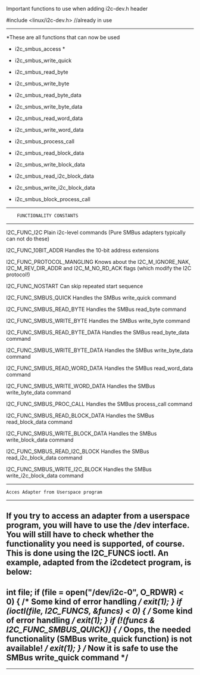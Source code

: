 
Important functions to use when adding i2c-dev.h header

#include <linux/i2c-dev.h> //already in use
*************************
  *These are all functions that can now be used
  - i2c_smbus_access
        *
  - i2c_smbus_write_quick
        
  - i2c_smbus_read_byte
  - i2c_smbus_write_byte
  - i2c_smbus_read_byte_data
  - i2c_smbus_write_byte_data
  - i2c_smbus_read_word_data
  - i2c_smbus_write_word_data
  - i2c_smbus_process_call
  - i2c_smbus_read_block_data
  - i2c_smbus_write_block_data
  - i2c_smbus_read_i2c_block_data
  - i2c_smbus_write_i2c_block_data
  - i2c_smbus_block_process_call
  
*******************************************
        FUNCTIONALITY CONSTANTS
*******************************************
I2C_FUNC_I2C
Plain i2c-level commands (Pure SMBus adapters typically can not do these)

I2C_FUNC_10BIT_ADDR
Handles the 10-bit address extensions

I2C_FUNC_PROTOCOL_MANGLING
Knows about the I2C_M_IGNORE_NAK, I2C_M_REV_DIR_ADDR and I2C_M_NO_RD_ACK flags (which modify the I2C protocol!)

I2C_FUNC_NOSTART
Can skip repeated start sequence

I2C_FUNC_SMBUS_QUICK
Handles the SMBus write_quick command

I2C_FUNC_SMBUS_READ_BYTE
Handles the SMBus read_byte command

I2C_FUNC_SMBUS_WRITE_BYTE
Handles the SMBus write_byte command

I2C_FUNC_SMBUS_READ_BYTE_DATA
Handles the SMBus read_byte_data command

I2C_FUNC_SMBUS_WRITE_BYTE_DATA
Handles the SMBus write_byte_data command

I2C_FUNC_SMBUS_READ_WORD_DATA
Handles the SMBus read_word_data command

I2C_FUNC_SMBUS_WRITE_WORD_DATA
Handles the SMBus write_byte_data command

I2C_FUNC_SMBUS_PROC_CALL
Handles the SMBus process_call command

I2C_FUNC_SMBUS_READ_BLOCK_DATA
Handles the SMBus read_block_data command

I2C_FUNC_SMBUS_WRITE_BLOCK_DATA
Handles the SMBus write_block_data command

I2C_FUNC_SMBUS_READ_I2C_BLOCK
Handles the SMBus read_i2c_block_data command

I2C_FUNC_SMBUS_WRITE_I2C_BLOCK
Handles the SMBus write_i2c_block_data command

*******************************************
    Acces Adapter from Userspace program
*******************************************
If you try to access an adapter from a userspace program,
 you will have to use the /dev interface.
 You will still have to check whether the functionality you need is supported,
 of course. This is done using the I2C_FUNCS ioctl. 
  An example, adapted from the i2cdetect program, is below:
  -----------------------------------------------
 int file;
 if (file = open("/dev/i2c-0", O_RDWR) < 0) {
       /* Some kind of error handling */
       exit(1);
 }
 if (ioctl(file, I2C_FUNCS, &funcs) < 0) {
       /* Some kind of error handling */
       exit(1);
 }
 if (!(funcs & I2C_FUNC_SMBUS_QUICK)) {
       /* Oops, the needed functionality (SMBus write_quick function) is
          not available! */
       exit(1);
 }
 /* Now it is safe to use the SMBus write_quick command */
 --------------------------------------------
 ******************************************* 